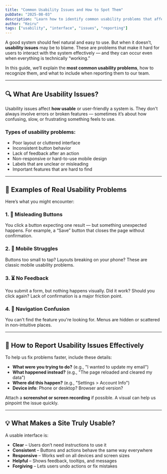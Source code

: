 ```yaml
---
title: "Common Usability Issues and How to Spot Them"
pubDate: "2025-08-03"
description: "Learn how to identify common usability problems that affect your experience and how to report them effectively."
author: "Keiru"
tags: ["usability", "interface", "issues", "reporting"]
---
```


A good system should feel natural and easy to use. But when it doesn’t, **usability issues** may be to blame. These are problems that make it hard for users to interact with the system effectively — and they can occur even when everything is technically “working.”

In this guide, we’ll explain the **most common usability problems**, how to recognize them, and what to include when reporting them to our team.

---

## 🔍 What Are Usability Issues?

Usability issues affect **how usable** or user-friendly a system is. They don't always involve errors or broken features — sometimes it’s about how confusing, slow, or frustrating something feels to use.

### Types of usability problems:
- Poor layout or cluttered interface
- Inconsistent button behavior
- Lack of feedback after an action
- Non-responsive or hard-to-use mobile design
- Labels that are unclear or misleading
- Important features that are hard to find

---

## 🧪 Examples of Real Usability Problems

Here’s what you might encounter:

### 1. 🔘 Misleading Buttons
You click a button expecting one result — but something unexpected happens. For example, a “Save” button that closes the page without confirmation.

### 2. 📱 Mobile Struggles
Buttons too small to tap? Layouts breaking on your phone? These are classic mobile usability problems.

### 3. ⏳ No Feedback
You submit a form, but nothing happens visually. Did it work? Should you click again? Lack of confirmation is a major friction point.

### 4. 🧭 Navigation Confusion
You can't find the feature you're looking for. Menus are hidden or scattered in non-intuitive places.

---

## 💬 How to Report Usability Issues Effectively

To help us fix problems faster, include these details:

- **What were you trying to do?** (e.g., "I wanted to update my email")
- **What happened instead?** (e.g., "The page reloaded and cleared my data")
- **Where did this happen?** (e.g., "Settings > Account Info")
- **Device info**: Phone or desktop? Browser and version?

Attach a **screenshot or screen recording** if possible. A visual can help us pinpoint the issue quickly.

---

## 💡 What Makes a Site Truly Usable?

A usable interface is:
- **Clear** – Users don’t need instructions to use it
- **Consistent** – Buttons and actions behave the same way everywhere
- **Responsive** – Works well on all devices and screen sizes
- **Helpful** – Shows feedback, tooltips, and messages
- **Forgiving** – Lets users undo actions or fix mistakes

